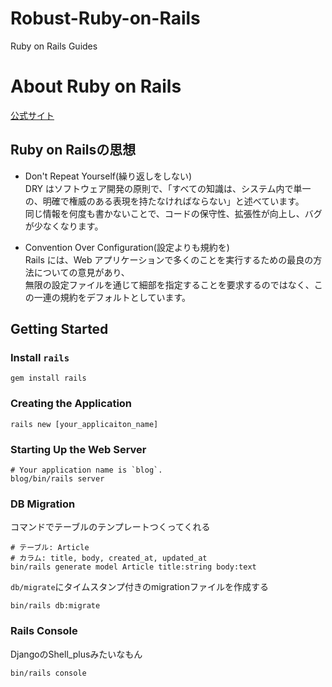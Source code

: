 # Robust-Ruby-on-Rails
Ruby on Rails Guides

# About Ruby on Rails
[公式サイト](https://rubyonrails.org/)

## Ruby on Railsの思想
- Don't Repeat Yourself(繰り返しをしない)  
  DRY はソフトウェア開発の原則で、「すべての知識は、システム内で単一の、明確で権威のある表現を持たなければならない」と述べています。  
  同じ情報を何度も書かないことで、コードの保守性、拡張性が向上し、バグが少なくなります。

- Convention Over Configuration(設定よりも規約を)  
  Rails には、Web アプリケーションで多くのことを実行するための最良の方法についての意見があり、  
  無限の設定ファイルを通じて細部を指定することを要求するのではなく、この一連の規約をデフォルトとしています。

## Getting Started
### Install `rails`
```shell
gem install rails
```

### Creating the Application
```shell
rails new [your_applicaiton_name]
```

### Starting Up the Web Server
```shell
# Your application name is `blog`.
blog/bin/rails server
```

### DB Migration
コマンドでテーブルのテンプレートつくってくれる
```shell
# テーブル: Article
# カラム: title, body, created_at, updated_at
bin/rails generate model Article title:string body:text
```
`db/migrate`にタイムスタンプ付きのmigrationファイルを作成する
```shell
bin/rails db:migrate
```

### Rails Console
DjangoのShell_plusみたいなもん
```shell
bin/rails console
```
